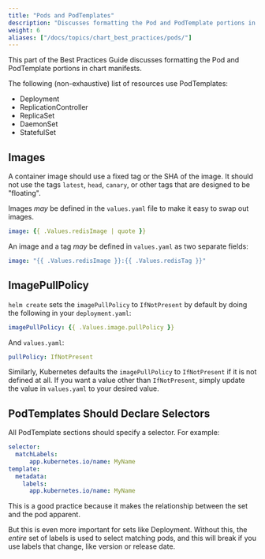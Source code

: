 ```yaml
---
title: "Pods and PodTemplates"
description: "Discusses formatting the Pod and PodTemplate portions in Chart manifests."
weight: 6
aliases: ["/docs/topics/chart_best_practices/pods/"]
---
```


This part of the Best Practices Guide discusses formatting the Pod and
PodTemplate portions in chart manifests.

The following (non-exhaustive) list of resources use PodTemplates:

- Deployment
- ReplicationController
- ReplicaSet
- DaemonSet
- StatefulSet

## Images

A container image should use a fixed tag or the SHA of the image. It should not
use the tags `latest`, `head`, `canary`, or other tags that are designed to be
"floating".


Images _may_ be defined in the `values.yaml` file to make it easy to swap out
images.

```yaml
image: {{ .Values.redisImage | quote }}
```

An image and a tag _may_ be defined in `values.yaml` as two separate fields:

```yaml
image: "{{ .Values.redisImage }}:{{ .Values.redisTag }}"
```

## ImagePullPolicy

`helm create` sets the `imagePullPolicy` to `IfNotPresent` by default by doing
the following in your `deployment.yaml`:

```yaml
imagePullPolicy: {{ .Values.image.pullPolicy }}
```

And `values.yaml`:

```yaml
pullPolicy: IfNotPresent
```

Similarly, Kubernetes defaults the `imagePullPolicy` to `IfNotPresent` if it is
not defined at all. If you want a value other than `IfNotPresent`, simply update
the value in `values.yaml` to your desired value.


## PodTemplates Should Declare Selectors

All PodTemplate sections should specify a selector. For example:

```yaml
selector:
  matchLabels:
      app.kubernetes.io/name: MyName
template:
  metadata:
    labels:
      app.kubernetes.io/name: MyName
```

This is a good practice because it makes the relationship between the set and
the pod apparent.

But this is even more important for sets like Deployment. Without this, the
_entire_ set of labels is used to select matching pods, and this will break if
you use labels that change, like version or release date.
